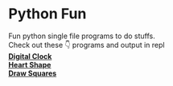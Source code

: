 # Python Fun
Fun python single file programs to do stuffs.  
Check out these 👇 programs and output in repl    
[**Digital Clock**](https://replit.com/@sabinmhx/Digital-Clock)  
[**Heart Shape**](https://replit.com/@sabinmhx/Heart-Shape)  
[**Draw Squares**](https://replit.com/@sabinmhx/Draw-Squares)
